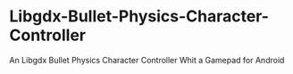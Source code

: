 # Libgdx-Bullet-Physics-Character-Controller
An Libgdx Bullet Physics Character Controller Whit a Gamepad for Android
